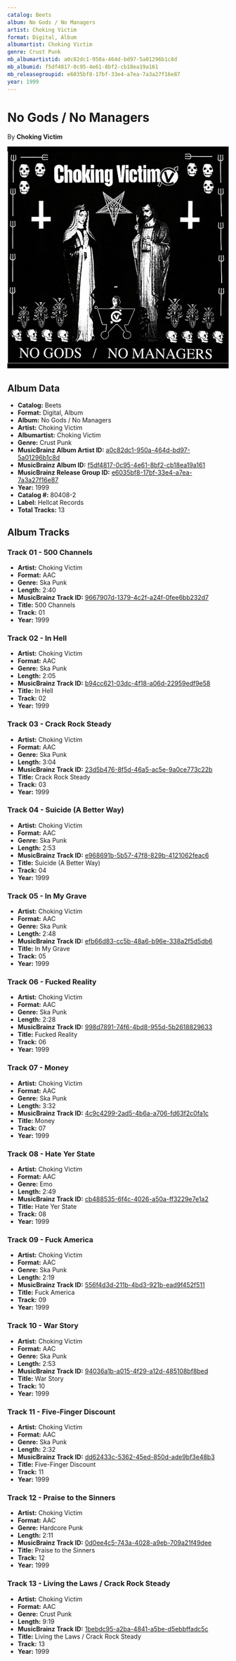 ```yaml
---
catalog: Beets
album: No Gods / No Managers
artist: Choking Victim
format: Digital, Album
albumartist: Choking Victim
genre: Crust Punk
mb_albumartistid: a0c82dc1-950a-464d-bd97-5a01296b1c8d
mb_albumid: f5df4817-0c95-4e61-8bf2-cb18ea19a161
mb_releasegroupid: e6035bf8-17bf-33e4-a7ea-7a3a27f16e87
year: 1999
---
```


# No Gods / No Managers

By **Choking Victim**

![](../../assets/beetscovers/Choking_Victim-No_Gods_-_No_Managers.jpg)

## Album Data

- **Catalog:** Beets
- **Format:** Digital, Album
- **Album:** No Gods / No Managers
- **Artist:** Choking Victim
- **Albumartist:** Choking Victim
- **Genre:** Crust Punk
- **MusicBrainz Album Artist ID:** [a0c82dc1-950a-464d-bd97-5a01296b1c8d](https://musicbrainz.org/artist/a0c82dc1-950a-464d-bd97-5a01296b1c8d)
- **MusicBrainz Album ID:** [f5df4817-0c95-4e61-8bf2-cb18ea19a161](https://musicbrainz.org/release/f5df4817-0c95-4e61-8bf2-cb18ea19a161)
- **MusicBrainz Release Group ID:** [e6035bf8-17bf-33e4-a7ea-7a3a27f16e87](https://musicbrainz.org/release-group/e6035bf8-17bf-33e4-a7ea-7a3a27f16e87)
- **Year:** 1999
- **Catalog #:** 80408-2
- **Label:** Hellcat Records
- **Total Tracks:** 13

## Album Tracks

### Track 01 - 500 Channels

- **Artist:** Choking Victim
- **Format:** AAC
- **Genre:** Ska Punk
- **Length:** 2:40
- **MusicBrainz Track ID:** [9667907d-1379-4c2f-a24f-0fee6bb232d7](https://musicbrainz.org/recording/9667907d-1379-4c2f-a24f-0fee6bb232d7)
- **Title:** 500 Channels
- **Track:** 01
- **Year:** 1999

### Track 02 - In Hell

- **Artist:** Choking Victim
- **Format:** AAC
- **Genre:** Ska Punk
- **Length:** 2:05
- **MusicBrainz Track ID:** [b94cc621-03dc-4f18-a06d-22959edf9e58](https://musicbrainz.org/recording/b94cc621-03dc-4f18-a06d-22959edf9e58)
- **Title:** In Hell
- **Track:** 02
- **Year:** 1999

### Track 03 - Crack Rock Steady

- **Artist:** Choking Victim
- **Format:** AAC
- **Genre:** Ska Punk
- **Length:** 3:04
- **MusicBrainz Track ID:** [23d5b476-8f5d-46a5-ac5e-9a0ce773c22b](https://musicbrainz.org/recording/23d5b476-8f5d-46a5-ac5e-9a0ce773c22b)
- **Title:** Crack Rock Steady
- **Track:** 03
- **Year:** 1999

### Track 04 - Suicide (A Better Way)

- **Artist:** Choking Victim
- **Format:** AAC
- **Genre:** Ska Punk
- **Length:** 2:53
- **MusicBrainz Track ID:** [e968691b-5b57-47f8-829b-4121062feac6](https://musicbrainz.org/recording/e968691b-5b57-47f8-829b-4121062feac6)
- **Title:** Suicide (A Better Way)
- **Track:** 04
- **Year:** 1999

### Track 05 - In My Grave

- **Artist:** Choking Victim
- **Format:** AAC
- **Genre:** Ska Punk
- **Length:** 2:48
- **MusicBrainz Track ID:** [efb66d83-cc5b-48a6-b96e-338a2f5d5db6](https://musicbrainz.org/recording/efb66d83-cc5b-48a6-b96e-338a2f5d5db6)
- **Title:** In My Grave
- **Track:** 05
- **Year:** 1999

### Track 06 - Fucked Reality

- **Artist:** Choking Victim
- **Format:** AAC
- **Genre:** Ska Punk
- **Length:** 2:28
- **MusicBrainz Track ID:** [998d7891-74f6-4bd8-955d-5b2618829633](https://musicbrainz.org/recording/998d7891-74f6-4bd8-955d-5b2618829633)
- **Title:** Fucked Reality
- **Track:** 06
- **Year:** 1999

### Track 07 - Money

- **Artist:** Choking Victim
- **Format:** AAC
- **Genre:** Ska Punk
- **Length:** 3:32
- **MusicBrainz Track ID:** [4c9c4299-2ad5-4b6a-a706-fd63f2c0fa1c](https://musicbrainz.org/recording/4c9c4299-2ad5-4b6a-a706-fd63f2c0fa1c)
- **Title:** Money
- **Track:** 07
- **Year:** 1999

### Track 08 - Hate Yer State

- **Artist:** Choking Victim
- **Format:** AAC
- **Genre:** Emo
- **Length:** 2:49
- **MusicBrainz Track ID:** [cb488535-6f4c-4026-a50a-ff3229e7e1a2](https://musicbrainz.org/recording/cb488535-6f4c-4026-a50a-ff3229e7e1a2)
- **Title:** Hate Yer State
- **Track:** 08
- **Year:** 1999

### Track 09 - Fuck America

- **Artist:** Choking Victim
- **Format:** AAC
- **Genre:** Ska Punk
- **Length:** 2:19
- **MusicBrainz Track ID:** [556f4d3d-211b-4bd3-921b-ead9f452f511](https://musicbrainz.org/recording/556f4d3d-211b-4bd3-921b-ead9f452f511)
- **Title:** Fuck America
- **Track:** 09
- **Year:** 1999

### Track 10 - War Story

- **Artist:** Choking Victim
- **Format:** AAC
- **Genre:** Ska Punk
- **Length:** 2:53
- **MusicBrainz Track ID:** [94036a1b-a015-4f29-a12d-485108bf8bed](https://musicbrainz.org/recording/94036a1b-a015-4f29-a12d-485108bf8bed)
- **Title:** War Story
- **Track:** 10
- **Year:** 1999

### Track 11 - Five-Finger Discount

- **Artist:** Choking Victim
- **Format:** AAC
- **Genre:** Ska Punk
- **Length:** 2:32
- **MusicBrainz Track ID:** [dd62433c-5362-45ed-850d-ade9bf3e48b3](https://musicbrainz.org/recording/dd62433c-5362-45ed-850d-ade9bf3e48b3)
- **Title:** Five-Finger Discount
- **Track:** 11
- **Year:** 1999

### Track 12 - Praise to the Sinners

- **Artist:** Choking Victim
- **Format:** AAC
- **Genre:** Hardcore Punk
- **Length:** 2:11
- **MusicBrainz Track ID:** [0d0ee4c5-743a-4028-a9eb-709a21f49dee](https://musicbrainz.org/recording/0d0ee4c5-743a-4028-a9eb-709a21f49dee)
- **Title:** Praise to the Sinners
- **Track:** 12
- **Year:** 1999

### Track 13 - Living the Laws / Crack Rock Steady

- **Artist:** Choking Victim
- **Format:** AAC
- **Genre:** Crust Punk
- **Length:** 9:19
- **MusicBrainz Track ID:** [1bebdc95-a2ba-4841-a5be-d5ebbffadc5c](https://musicbrainz.org/recording/1bebdc95-a2ba-4841-a5be-d5ebbffadc5c)
- **Title:** Living the Laws / Crack Rock Steady
- **Track:** 13
- **Year:** 1999

